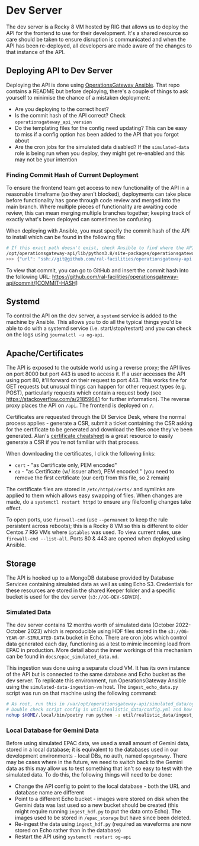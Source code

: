 # Dev Server
The dev server is a Rocky 8 VM hosted by RIG that allows us to deploy the API for the frontend to use for their development. It's a shared resource so care should be taken to ensure disruption is communicated and when the API has been re-deployed, all developers are made aware of the changes to that instance of the API.

## Deploying API to Dev Server
Deploying the API is done using [OperationsGateway Ansible](https://github.com/ral-facilities/operationsgateway-ansible). That repo contains a README but before deploying, there's a couple of things to ask yourself to minimise the chance of a mistaken deployment:
- Are you deploying to the correct host?
- Is the commit hash of the API correct? Check `operationsgateway_api_version`
- Do the templating files for the config need updating? This can be easy to miss if a config option has been added to the API that you forgot about
- Are the cron jobs for the simulated data disabled? If the `simulated-data` role is being run when you deploy, they might get re-enabled and this may not be your intention

### Finding Commit Hash of Current Deployment
To ensure the frontend team get access to new functionality of the API in a reasonable timeframe (so they aren't blocked), deployments can take place before functionality has gone through code review and merged into the main branch. Where multiple pieces of functionality are awaiting code review, this can mean merging multiple branches together; keeping track of exactly what's been deployed can sometimes be confusing. 

When deploying with Ansible, you must specify the commit hash of the API to install which can be found in the following file:
```bash
# If this exact path doesn't exist, check Ansible to find where the API is being installed (look for the operationsgateway_api_virtualenv variable)
/opt/operationsgateway-api/lib/python3.8/site-packages/operationsgateway_api-0.1.0.dist-info/direct_url.json
>>> {"url": "ssh://git@github.com/ral-facilities/operationsgateway-api.git", "vcs_info": {"commit_id": "90701efdc7c5565e4d0afa80b9b7e1c81418f2d7", "requested_revision": "90701efdc7c5565e4d0afa80b9b7e1c81418f2d7", "vcs": "git"}
```

To view that commit, you can go to GitHub and insert the commit hash into the following URL: https://github.com/ral-facilities/operationsgateway-api/commit/[COMMIT-HASH]

## Systemd
To control the API on the dev server, a `systemd` service is added to the machine by Ansible. This allows you to do all the typical things you'd be able to do with a systemd service (i.e. start/stop/restart) and you can check on the logs using `journalctl -u og-api`.

## Apache/Certificates
The API is exposed to the outside world using a reverse proxy; the API lives on port 8000 but port 443 is used to access it. If a user accesses the API using port 80, it'll forward on their request to port 443. This works fine for GET requests but unusual things can happen for other request types (e.g. POST), particularly requests which contain a request body (see https://stackoverflow.com/a/21859641 for further information). The reverse proxy places the API on `/api`. The frontend is deployed on `/`.

Certificates are requested through the DI Service Desk, where the normal process applies - generate a CSR, submit a ticket containing the CSR asking for the certificate to be generated and download the files once they've been generated. Alan's [certificate cheatsheet](https://github.com/ral-facilities/dseg-docs/blob/master/certs-cheat-sheet.md) is a great resource to easily generate a CSR if you're not familiar with that process.

When downloading the certificates, I click the following links: 
- `cert` - "as Certificate only, PEM encoded"
- `ca` - "as Certificate (w/ issuer after), PEM encoded:" (you need to remove the first certificate (our cert) from this file, so 2 remain)

The certificate files are stored in `/etc/httpd/certs/` and symlinks are applied to them which allows easy swapping of files. When changes are made, do a `systemctl restart httpd` to ensure any file/config changes take effect.

To open ports, use `firewall-cmd` (use `--permanent` to keep the rule persistent across reboots); this is a Rocky 8 VM so this is different to older Centos 7 RIG VMs where `iptables` was used. To view current rules, use `firewall-cmd --list-all`. Ports 80 & 443 are opened when deployed using Ansible.

## Storage
The API is hooked up to a MongoDB database provided by Database Services containing simulated data as well as using Echo S3. Credentials for these resources are stored in the shared Keeper folder and a specific bucket is used for the dev server (`s3://OG-DEV-SERVER`).

### Simulated Data
The dev server contains 12 months worth of simulated data (October 2022-October 2023) which is reproducible using HDF files stored in the `s3://OG-YEAR-OF-SIMULATED-DATA` bucket in Echo. There are cron jobs which control data generated each day, functioning as a test to mimic incoming load from EPAC in production. More detail about the inner workings of this mechanism can be found in `docs/epac_simulated_data.md`.

This ingestion was done using a separate cloud VM. It has its own instance of the API but is connected to the same database and Echo bucket as the dev server. To replicate this environment, run OperationsGateway Ansible using the `simulated-data-ingestion-vm` host. The `ingest_echo_data.py` script was run on that machine using the following command:
```bash
# As root, run this in /var/opt/operationsgateway-api/simulated_data/og_api_dev
# Double check script config in util/realistic_data/config.yml and how the API is configured just to make sure its pointing to databases and buckets you expect
nohup $HOME/.local/bin/poetry run python -u util/realistic_data/ingest_echo_data.py >> /var/log/operationsgateway-api/echo_ingestion_script.log 2>&1 &
```

### Local Database for Gemini Data
Before using simulated EPAC data, we used a small amount of Gemini data, stored in a local database; it is equivalent to the databases used in our development environments - local DBs, no auth, named `opsgateway`. There may be cases where in the future, we need to switch back to the Gemini data as this may allow us to test something that isn't so easy to test with the simulated data. To do this, the following things will need to be done:
- Change the API config to point to the local database - both the URL and database name are different
- Point to a different Echo bucket - images were stored on disk when the Gemini data was last used so a new bucket should be created (this might require running `ingest_hdf.py` to put the data onto Echo). The images used to be stored in `/epac_storage` but have since been deleted.
- Re-ingest the data using `ingest_hdf.py` (required as waveforms are now stored on Echo rather than in the database)
- Restart the API using `systemctl restart og-api`

